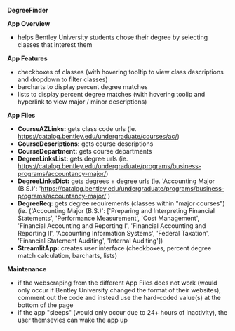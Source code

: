 **DegreeFinder**

**App Overview**
- helps Bentley University students chose their degree by selecting classes that interest them

**App Features**
- checkboxes of classes (with hovering tooltip to view class descriptions and dropdown to filter classes)
- barcharts to display percent degree matches
- lists to display percent degree matches (with hovering toolip and hyperlink to view major / minor descriptions)

**App Files**
- **CourseAZLinks:** gets class code urls (ie. https://catalog.bentley.edu/undergraduate/courses/ac/)
- **CourseDescriptions:** gets course descriptions
- **CourseDepartment:** gets course departments
- **DegreeLinksList:** gets degree urls (ie. https://catalog.bentley.edu/undergraduate/programs/business-programs/accountancy-major/)
- **DegreeLinksDict:** gets degrees + degree urls (ie. 'Accounting Major (B.S.)': 'https://catalog.bentley.edu/undergraduate/programs/business-programs/accountancy-major/')
- **DegreeReq:** gets degree requirements (classes within "major courses") (ie. {'Accounting Major (B.S.)': ['Preparing and Interpreting Financial Statements', 'Performance Measurement', 'Cost Management', 'Financial Accounting and Reporting I', 'Financial Accounting and Reporting II', 'Accounting Information Systems', 'Federal Taxation', 'Financial Statement Auditing', 'Internal Auditing'])
- **StreamlitApp:** creates user interface (checkboxes, percent degree match calculation, barcharts, lists) 
  
**Maintenance**
- if the webscraping from the different App Files does not work (would only occur if Bentley University changed the format of their websites), comment out the code and instead use the hard-coded value(s) at the bottom of the page
- if the app "sleeps" (would only occur due to 24+ hours of inactivity), the user themsevles can wake the app up 
